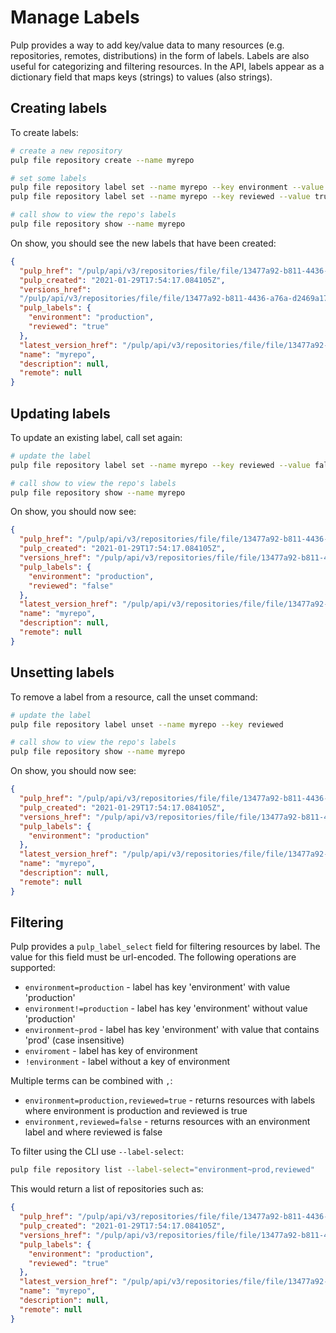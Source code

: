 # Manage Labels

Pulp provides a way to add key/value data to many resources (e.g. repositories, remotes,
distributions) in the form of labels. Labels are also useful for categorizing and filtering
resources. In the API, labels appear as a dictionary field that maps keys (strings) to values (also
strings).

## Creating labels

To create labels:

```bash
# create a new repository
pulp file repository create --name myrepo

# set some labels
pulp file repository label set --name myrepo --key environment --value production
pulp file repository label set --name myrepo --key reviewed --value true

# call show to view the repo's labels
pulp file repository show --name myrepo
```

On show, you should see the new labels that have been created:

```json
{
  "pulp_href": "/pulp/api/v3/repositories/file/file/13477a92-b811-4436-a76a-d2469a17a62e/",
  "pulp_created": "2021-01-29T17:54:17.084105Z",
  "versions_href":
  "/pulp/api/v3/repositories/file/file/13477a92-b811-4436-a76a-d2469a17a62e/versions/",
  "pulp_labels": {
    "environment": "production",
    "reviewed": "true"
  },
  "latest_version_href": "/pulp/api/v3/repositories/file/file/13477a92-b811-4436-a76a-d2469a17a62e/versions/0/",
  "name": "myrepo",
  "description": null,
  "remote": null
}
```

## Updating labels

To update an existing label, call set again:

```bash
# update the label
pulp file repository label set --name myrepo --key reviewed --value false

# call show to view the repo's labels
pulp file repository show --name myrepo
```

On show, you should now see:

```json
{
  "pulp_href": "/pulp/api/v3/repositories/file/file/13477a92-b811-4436-a76a-d2469a17a62e/",
  "pulp_created": "2021-01-29T17:54:17.084105Z",
  "versions_href": "/pulp/api/v3/repositories/file/file/13477a92-b811-4436-a76a-d2469a17a62e/versions/",
  "pulp_labels": {
    "environment": "production",
    "reviewed": "false"
  },
  "latest_version_href": "/pulp/api/v3/repositories/file/file/13477a92-b811-4436-a76a-d2469a17a62e/versions/0/",
  "name": "myrepo",
  "description": null,
  "remote": null
}
```

## Unsetting labels

To remove a label from a resource, call the unset command:

```bash
# update the label
pulp file repository label unset --name myrepo --key reviewed

# call show to view the repo's labels
pulp file repository show --name myrepo
```

On show, you should now see:

```json
{
  "pulp_href": "/pulp/api/v3/repositories/file/file/13477a92-b811-4436-a76a-d2469a17a62e/",
  "pulp_created": "2021-01-29T17:54:17.084105Z",
  "versions_href": "/pulp/api/v3/repositories/file/file/13477a92-b811-4436-a76a-d2469a17a62e/versions/",
  "pulp_labels": {
    "environment": "production"
  },
  "latest_version_href": "/pulp/api/v3/repositories/file/file/13477a92-b811-4436-a76a-d2469a17a62e/versions/0/",
  "name": "myrepo",
  "description": null,
  "remote": null
}
```

## Filtering

Pulp provides a `pulp_label_select` field for filtering resources by label. The value for this
field must be url-encoded. The following operations are supported:

- `environment=production` - label has key 'environment' with value 'production'
- `environment!=production` - label has key 'environment' without value 'production'
- `environment~prod` - label has key 'environment' with value that contains 'prod' (case insensitive)
- `enviroment` - label has key of environment
- `!environment` - label without a key of environment

Multiple terms can be combined with `,`:

- `environment=production,reviewed=true` - returns resources with labels where environment is
  production and reviewed is true
- `environment,reviewed=false` - returns resources with an environment label and where reviewed is
  false

To filter using the CLI use `--label-select`:

```bash
pulp file repository list --label-select="environment~prod,reviewed"
```

This would return a list of repositories such as:

```json
{
  "pulp_href": "/pulp/api/v3/repositories/file/file/13477a92-b811-4436-a76a-d2469a17a62e/",
  "pulp_created": "2021-01-29T17:54:17.084105Z",
  "versions_href": "/pulp/api/v3/repositories/file/file/13477a92-b811-4436-a76a-d2469a17a62e/versions/",
  "pulp_labels": {
    "environment": "production",
    "reviewed": "true"
  },
  "latest_version_href": "/pulp/api/v3/repositories/file/file/13477a92-b811-4436-a76a-d2469a17a62e/versions/0/",
  "name": "myrepo",
  "description": null,
  "remote": null
}
```
